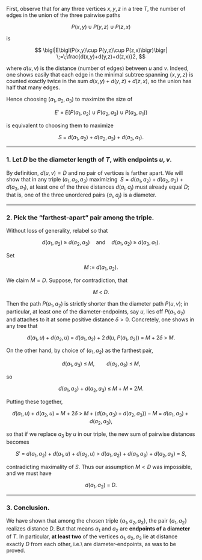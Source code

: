 First, observe that for any three vertices $x,y,z$ in a tree $T$, the number of edges in the union of the three pairwise paths

$$
P(x,y)\;\cup\;P(y,z)\;\cup\;P(z,x)
$$

is

$$
\bigl|E\bigl(P(x,y)\cup P(y,z)\cup P(z,x)\bigr)\bigr|
\;=\;\frac{d(x,y)+d(y,z)+d(z,x)}2,
$$

where $d(u,v)$ is the distance (number of edges) between $u$ and $v$.  Indeed, one shows easily that each edge in the minimal subtree spanning $\{x,y,z\}$ is counted exactly twice in the sum $d(x,y)+d(y,z)+d(z,x)$, so the union has half that many edges.

Hence choosing $(a_1,a_2,a_3)$ to maximize the size of

$$
E' \;=\;E\bigl(P(a_1,a_2)\cup P(a_2,a_3)\cup P(a_3,a_1)\bigr)
$$

is equivalent to choosing them to maximize

$$
S \;=\;d(a_1,a_2)\;+\;d(a_2,a_3)\;+\;d(a_3,a_1).
$$

---

### 1. Let $D$ be the diameter length of $T$, with endpoints $u,v$.

By definition, $d(u,v)=D$ and no pair of vertices is farther apart.  We will show that in any triple $(a_1,a_2,a_3)$ maximizing
$\;S=d(a_1,a_2)+d(a_2,a_3)+d(a_3,a_1)$, at least one of the three distances $d(a_i,a_j)$ must already equal $D$; that is, one of the three unordered pairs $\{a_i,a_j\}$ is a diameter.

---

### 2. Pick the “farthest‐apart” pair among the triple.

Without loss of generality, relabel so that

$$
d(a_1,a_2)\;\ge\;d(a_2,a_3)\quad\text{and}\quad d(a_1,a_2)\;\ge\;d(a_3,a_1).
$$

Set

$$
M \;:=\;d(a_1,a_2).
$$

We claim $M=D$.  Suppose, for contradiction, that

$$
M \;<\;D.
$$

Then the path $P(a_1,a_2)$ is strictly shorter than the diameter path $P(u,v)$; in particular, at least one of the diameter‐endpoints, say $u$, lies off $P(a_1,a_2)$ and attaches to it at some positive distance
$\delta>0$.  Concretely, one shows in any tree that

$$
d(a_1,u)+d(a_2,u)
\;=\;d(a_1,a_2)\;+\;2\,d\bigl(u,\;P(a_1,a_2)\bigr)
\;=\;M \;+\;2\delta
\;>\;M.
$$

On the other hand, by choice of $(a_1,a_2)$ as the farthest pair,

$$
d(a_1,a_3)\;\le\;M,
\qquad
d(a_2,a_3)\;\le\;M,
$$

so

$$
d(a_1,a_3)+d(a_2,a_3)\;\le\;M+M\;=\;2M.
$$

Putting these together,

$$
d(a_1,u)+d(a_2,u)
\;=\;M+2\delta
\;>\;M \;+\;(d(a_1,a_3)+d(a_2,a_3))\;-\;M
\;=\;d(a_1,a_3)+d(a_2,a_3),
$$

so that if we replace $a_3$ by $u$ in our triple, the new sum of pairwise distances becomes

$$
S' \;=\;d(a_1,a_2)\;+\;d(a_1,u)\;+\;d(a_2,u)
\;>\;d(a_1,a_2)\;+\;d(a_1,a_3)\;+\;d(a_2,a_3)
\;=\;S,
$$

contradicting maximality of $S$.  Thus our assumption $M<D$ was impossible, and we must have

$$
d(a_1,a_2)\;=\;D.
$$

---

### 3. Conclusion.

We have shown that among the chosen triple $\{a_1,a_2,a_3\}$, the pair $\{a_1,a_2\}$ realizes distance $D$.  But that means $a_1$ and $a_2$ are **endpoints of a diameter** of $T$.  In particular, **at least two** of the vertices $a_1,a_2,a_3$ lie at distance exactly $D$ from each other, i.e.\ are diameter‐endpoints, as was to be proved.
